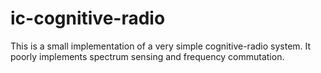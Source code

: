 # ic-cognitive-radio
This is a small implementation of a very simple cognitive-radio system. 
It poorly implements spectrum sensing and frequency commutation.
